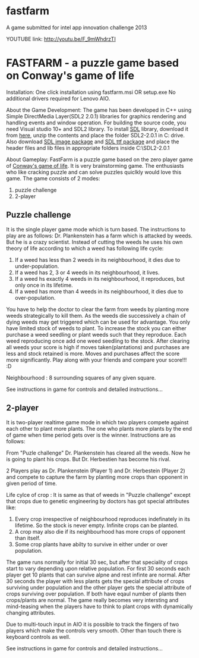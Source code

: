 fastfarm
========

A game submitted for intel app innovation challenge 2013

YOUTUBE link:
http://youtu.be/F_9mWhdrzTI

# FASTFARM - a puzzle game based on Conway's game of life

Installation:
One click installation using fastfarm.msi OR setup.exe
No additional drivers required for Lenovo AIO.


About the Game Development:
The game has been developed in C++ using Simple DirectMedia Layer(SDL2 2.0.1) libraries for graphics rendering and handling events and window operation. For building the source code, you need Visual studio 10+ and SDL2 library. To install [SDL](https://www.libsdl.org) library, download it from [here](https://www.libsdl.org/release/SDL2-devel-2.0.1-VC.zip), unzip the contents and place the folder SDL2-2.0.1 in C: drive. Also download [SDL image package](https://www.libsdl.org/projects/SDL_image/release/SDL2_image-devel-2.0.1-VC.zip) and [SDL ttf package](https://www.libsdl.org/projects/SDL_ttf/release/SDL2_ttf-devel-2.0.14-VC.zip) and place the header files and lib files in appropriate folders inside C:\SDL2-2.0.1 

About Gameplay:
FastFarm is a puzzle game based on the zero player game of [Conway's game of life](https://en.wikipedia.org/wiki/Conway's_Game_of_Life). It is very brainstorming game. The enthusiasts who like cracking puzzle and can solve puzzles quiclkly would love this game.
The game consists of 2 modes:

1. puzzle challenge
2. 2-player

Puzzle challenge
----------------
It is the single player game mode which is turn based. The instructions to play are as follows: 
Dr. Plankenstein has a farm which is attacked by weeds. But he is a crazy scientist. 
Instead of cutting the weeds he uses his own theory of life according to which a weed 
has following life cycle:

1. If a weed has less than 2 weeds in its neighbourhood, it dies due to under-population. 
2. If a weed has 2, 3 or 4 weeds in its neighbourhood, it lives. 
3. If a weed hs exactly 4 weeds in its neighbourhood, it reproduces, but only once in its lifetime. 
4. If a weed has more than 4 weeds in its neighbourhood, it dies due to over-population.

	
	
You have to help the doctor to clear the farm from weeds by planting more weeds strategically to kill them. As the weeds die successively a chain of dying weeds may get triggered which can be used for advantage. You only have limited stock of weeds to plant. To increase the stock you can either purchase a weed seedling or plant weeds such that they reproduce. Each weed reproducing once add one weed seedling to the stock. After clearing all weeds your score is high if moves taken(plantations) and purchases are less and stock retained is more. Moves and purchases affect the score more significantly. Play along with your friends and compare your score!!! :D

Neighbourhood : 8 surrounding squares of any given square.

See instructions in game for controls and detailed instructions...

2-player
---------
It is two-player realtime game mode in which two players compete against each other to plant more plants. The one who plants more plants by the end of game when time period gets over is the winner. Instructions are as follows:

From "Puzle challenge" Dr. Plankenstein has cleared all the weeds. Now he is going to plant his crops. But Dr. Herbestien has become his rival. 

2 Players play as Dr. Plankenstein (Player 1) and Dr. Herbestein (Player 2) and compete to capture the farm by planting more crops than opponent in given period of time. 

Life cylce of crop : It is same as that of weeds in "Puzzle challenge" except that crops due to genetic engineering by doctors has got special attributes like:
1. Every crop irrespective of neighbourhood reproduces indefinately in its lifetime. So the stock is never empty. Infinite crops can be planted.
2. A crop may also die if its neighbourhood has more crops of opponent than itself.
3. Some crop plants have abilty to survive in either under or over population.

The game runs normally for initial 30 sec, but after that speciality of crops start to vary depending upon relative population. For first 30 seconds each player get 10 plants that can survive alpne and rest infinte are normal. After 30 seconds the player with less plants gets the special attribute of crops surviving under population and the other player gets the special attribute of crops surviving over population. If both have eqaul number of plants then crops/plants are normal. The game really becomes very intersting and mind-teasing when the players have to think to plant crops with dynamically changing attributes.

Due to multi-touch input in AIO it is possible to track the fingers of two players which make the controls very smooth. Other than touch there is keyboard controls as well. 

See instructions in game for controls and detailed instructions...

